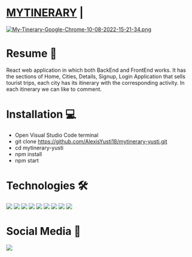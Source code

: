# [MYTINERARY](https://mytinerary-alexis-yusti.herokuapp.com/) | 
[![My-Tinerary-Google-Chrome-10-08-2022-15-21-34.png](https://i.postimg.cc/FzxrZHCS/My-Tinerary-Google-Chrome-10-08-2022-15-21-34.png)](https://mytinerary-alexis-yusti.herokuapp.com/)

# Resume 📜
React web application in which both BackEnd and FrontEnd works. It has the sections of Home, Cities, Details, Signup, Login
Application that sells tourist trips, each city has its itinerary with the corresponding activity. In each itinerary we can like to comment.

# Installation 💻
 - Open Visual Studio Code terminal
 - git clone https://github.com/AlexisYusti18/mytinerary-yusti.git
 - cd mytinerary-yusti
 - npm install
 - npm start

# Technologies 🛠
<img src="https://img.shields.io/badge/HTML5-E34F26?style=for-the-badge&logo=html5&logoColor=white"/>
<img src="https://img.shields.io/badge/CSS3-1572B6?style=for-the-badge&logo=css3&logoColor=white"/>
<img src="https://img.shields.io/badge/JavaScript-F7DF1E?style=for-the-badge&logo=javascript&logoColor=black"/>
<img src="https://img.shields.io/badge/Node.js-43853D?style=for-the-badge&logo=node.js&logoColor=white"/>
<img src="https://img.shields.io/badge/React-20232A?style=for-the-badge&logo=react&logoColor=61DAFB"/>
<img src="	https://img.shields.io/badge/Redux-593D88?style=for-the-badge&logo=redux&logoColor=white"/>
<img src="https://img.shields.io/badge/MongoDB-4EA94B?style=for-the-badge&logo=mongodb&logoColor=white"/>
<img src="https://img.shields.io/badge/Express.js-404D59?style=for-the-badge"/>
<img src="https://img.shields.io/badge/json%20web%20tokens-323330?style=for-the-badge&logo=json-web-tokens&logoColor=pink"/>


# Social Media 📶
<div>
    <a href="https://www.linkedin.com/in/alexisyusti">
        <img src='https://img.shields.io/badge/LinkedIn-0077B5?style=for-the-badge&logo=linkedin&logoColor=white'/>
    </a>
</div>
